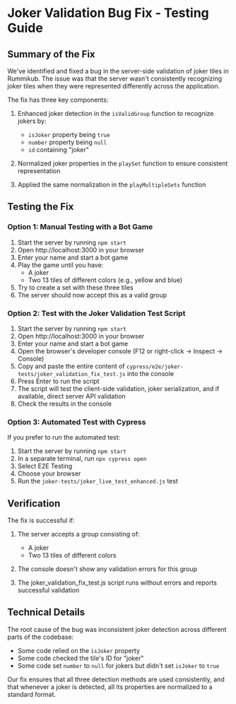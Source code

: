 # Joker Validation Bug Fix - Testing Guide

## Summary of the Fix

We've identified and fixed a bug in the server-side validation of joker tiles in Rummikub. The issue was that the server wasn't consistently recognizing joker tiles when they were represented differently across the application. 

The fix has three key components:

1. Enhanced joker detection in the `isValidGroup` function to recognize jokers by:
   - `isJoker` property being `true`
   - `number` property being `null`
   - `id` containing "joker"

2. Normalized joker properties in the `playSet` function to ensure consistent representation

3. Applied the same normalization in the `playMultipleSets` function

## Testing the Fix

### Option 1: Manual Testing with a Bot Game

1. Start the server by running `npm start`
2. Open http://localhost:3000 in your browser
3. Enter your name and start a bot game
4. Play the game until you have:
   - A joker
   - Two 13 tiles of different colors (e.g., yellow and blue)
5. Try to create a set with these three tiles
6. The server should now accept this as a valid group

### Option 2: Test with the Joker Validation Test Script

1. Start the server by running `npm start`
2. Open http://localhost:3000 in your browser
3. Enter your name and start a bot game
4. Open the browser's developer console (F12 or right-click → Inspect → Console)
5. Copy and paste the entire content of `cypress/e2e/joker-tests/joker_validation_fix_test.js` into the console
6. Press Enter to run the script
7. The script will test the client-side validation, joker serialization, and if available, direct server API validation
8. Check the results in the console

### Option 3: Automated Test with Cypress

If you prefer to run the automated test:

1. Start the server by running `npm start`
2. In a separate terminal, run `npx cypress open`
3. Select E2E Testing
4. Choose your browser
5. Run the `joker-tests/joker_live_test_enhanced.js` test

## Verification

The fix is successful if:

1. The server accepts a group consisting of:
   - A joker
   - Two 13 tiles of different colors

2. The console doesn't show any validation errors for this group

3. The joker_validation_fix_test.js script runs without errors and reports successful validation

## Technical Details

The root cause of the bug was inconsistent joker detection across different parts of the codebase:

- Some code relied on the `isJoker` property
- Some code checked the tile's ID for "joker"
- Some code set `number` to `null` for jokers but didn't set `isJoker` to `true`

Our fix ensures that all three detection methods are used consistently, and that whenever a joker is detected, all its properties are normalized to a standard format.
